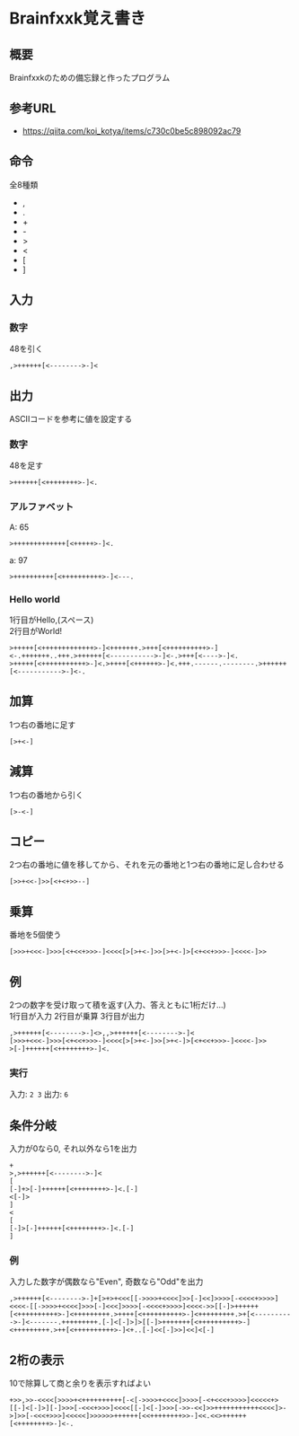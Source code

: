 # Brainfxxk覚え書き

## 概要
Brainfxxkのための備忘録と作ったプログラム

## 参考URL
- https://qiita.com/koi_kotya/items/c730c0be5c898092ac79

## 命令
全8種類
- ,
- .
- \+
- \-
- \>
- \<
- [
- ]

## 入力
### 数字
48を引く
```bf
,>++++++[<-------->-]<
```
## 出力
ASCIIコードを参考に値を設定する
### 数字
48を足す
```bf
>++++++[<++++++++>-]<.
```
### アルファベット
A: 65
```bf
>+++++++++++++[<+++++>-]<.
```
a: 97
```bf
>++++++++++[<++++++++++>-]<---.
```
### Hello world
1行目がHello,(スペース)  
2行目がWorld!
```bf
>+++++[<+++++++++++++>-]<+++++++.>+++[<++++++++++>-]<-.+++++++..+++.>++++++[<----------->-]<-.>+++[<---->-]<.
>+++++[<+++++++++++>-]<.>++++[<++++++>-]<.+++.------.--------.>++++++[<----------->-]<-.
```
## 加算
1つ右の番地に足す
```bf
[>+<-]
```
## 減算
1つ右の番地から引く
```bf
[>-<-]
```
## コピー
2つ右の番地に値を移してから、それを元の番地と1つ右の番地に足し合わせる
```bf
[>>+<<-]>>[<+<+>>--]
```
## 乗算
番地を5個使う
```bf
[>>>+<<<-]>>>[<+<<+>>>-]<<<<[>[>+<-]>>[>+<-]>[<+<<+>>>-]<<<<-]>>
```

## 例
2つの数字を受け取って積を返す(入力、答えともに1桁だけ...)  
1行目が入力
2行目が乗算
3行目が出力
```bf
,>++++++[<-------->-]<>,,>++++++[<-------->-]<
[>>>+<<<-]>>>[<+<<+>>>-]<<<<[>[>+<-]>>[>+<-]>[<+<<+>>>-]<<<<-]>>
>[-]++++++[<++++++++>-]<.
```
### 実行
入力: `2 3` 出力: `6`

## 条件分岐
入力が0なら0, それ以外なら1を出力
```bf
+
>,>++++++[<-------->-]<
[
[-]+>[-]++++++[<++++++++>-]<.[-]
<[-]>
]
<
[
[-]>[-]++++++[<++++++++>-]<.[-]
]
```
### 例
入力した数字が偶数なら"Even", 奇数なら"Odd"を出力
```bf
,>++++++[<-------->-]+[>+>+<<<[[->>>>+<<<<]>>[-]<<]>>>>[-<<<<+>>>>]<<<<-[[->>>>+<<<<]>>>[-]<<<]>>>>[-<<<<+>>>>]<<<<->>[[-]>++++++[<++++++++++>-]<+++++++++.>++++[<++++++++++>-]<+++++++++.>+[<---------->-]<-------.+++++++++.[-]<[-]>]>[[-]>+++++++[<++++++++++>-]<+++++++++.>++[<++++++++++>-]<+..[-]<<[-]>>]<<]<[-]
```

## 2桁の表示
10で除算して商と余りを表示すればよい
```bf
+>>,>>-<<<<[>>>>+<++++++++++[-<[->>>>+<<<<]>>>>[-<+<<<+>>>>]<<<<<+>[[-]<[-]>][-]>>>[-<<<+>>>]<<<<[[-]<[-]>>>[->>-<<]>>+++++++++++<<<<]>->]>>[-<<<+>>>]<<<<<]>>>>>>++++++[<<++++++++>>-]<<.<<>++++++[<++++++++>-]<-.
```
